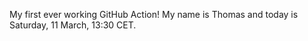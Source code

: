 My first ever working GitHub Action!
My name is Thomas and today is Saturday, 11 March, 13:30 CET. 

